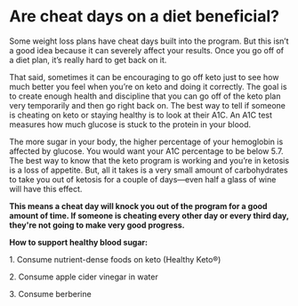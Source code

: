 # Are cheat days on a diet beneficial?

Some weight loss plans have cheat days built into the program. But this isn’t a good idea because it can severely affect your results. Once you go off of a diet plan, it’s really hard to get back on it.

That said, sometimes it can be encouraging to go off keto just to see how much better you feel when you’re on keto and doing it correctly. The goal is to create enough health and discipline that you can go off of the keto plan very temporarily and then go right back on. The best way to tell if someone is cheating on keto or staying healthy is to look at their A1C. An A1C test measures how much glucose is stuck to the protein in your blood.

The more sugar in your body, the higher percentage of your hemoglobin is affected by glucose. You would want your A1C percentage to be below 5.7. The best way to know that the keto program is working and you’re in ketosis is a loss of appetite. But, all it takes is a very small amount of carbohydrates to take you out of ketosis for a couple of days—even half a glass of wine will have this effect.

**This means a cheat day will knock you out of the program for a good amount of time. If someone is cheating every other day or every third day, they're not going to make very good progress.**

**How to support healthy blood sugar:**

1\. Consume nutrient-dense foods on keto (Healthy Keto®)

2\. Consume apple cider vinegar in water

3\. Consume berberine